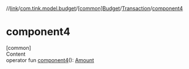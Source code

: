 //[link](../../../index.md)/[com.tink.model.budget](../../index.md)/[[common]Budget](../index.md)/[Transaction](index.md)/[component4](component4.md)



# component4  
[common]  
Content  
operator fun [component4](component4.md)(): [Amount](../../../com.tink.model.misc/[common]-amount/index.md)  



